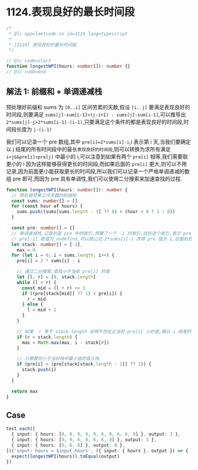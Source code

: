 # 1124.表现良好的最长时间段

```ts
/*
 * @lc app=leetcode.cn id=1124 lang=typescript
 *
 * [1124] 表现良好的最长时间段
 */

// @lc code=start
function longestWPI(hours: number[]): number {}
// @lc code=end
```

## 解法 1: 前缀和 + 单调递减栈

预处理好前缀和 sums 为 `[0..i]` 区间劳累的天数,假设 `[i..j]` 要满足表现良好的时间段,则要满足 `sums[j]-sum[i-1]>(j-i+1) - sums[j]-sum[i-1]`,可以推导出 `2*sums[j]-j>2*sums[i-1]-(i-1)`,只要满足这个条件的都是表现良好的时间段,时间段长度为 `j-(i-1)`

我们可以记录一个 pre 数组,其中 `pre[i]=2*sums[i]-i`,i 表示第 i 天,当我们要确定以 j 结尾的所有时间段中的最长`表现良好的时间段`,则可以转换为求所有满足 `i<j&&pre[i]<pre[j]` 中最小的 i,可以注意到如果有两个 `pre[i]` 相等,我们需要取更小的 i 因为这样能够获得更长的时间段,而如果后面的 `pre[i]` 更大,则可以不用记录,因为前面更小能获取更长的时间段,所以我们可以记录一个严格单调递减的数组 pre 即可,而因为 pre 具有单调性,我们可以使用二分搜索来加速查找的过程.

```ts
function longestWPI(hours: number[]): number {
  // 预处理劳累工作天数的前缀和
  const sums: number[] = []
  for (const hour of hours) {
    sums.push((sums[sums.length - 1] ?? 0) + (hour > 8 ? 1 : 0))
  }

  const pre: number[] = []
  // 单调递减栈,记录的是 pre 中的索引,预置了一个 -1 的索引,找到这个索引,表示 pre[i] 比栈中所有的索引指向的值都要大
  // pre[-1] 取值为 undefind,可以用公式 2*sums[i]-i 求得 pre 值为 1,后面的处理使用 ?? 处理为 1
  let stack: number[] = [-1],
    max = 0
  for (let i = 0; i < sums.length; i++) {
    pre[i] = 2 * sums[i] - i

    // 通过二分搜索,查找小于当前 pre[i] 的值
    let [l, r] = [0, stack.length]
    while (l < r) {
      const mid = (l + r) >> 1
      if ((pre[stack[mid]] ?? 1) < pre[i]) {
        r = mid
      } else {
        l = mid + 1
      }
    }

    // 如果  r 等于 stack.length 说明不存在比当前 pre[i] 小的值,既以 i 结尾的良好时间段为 0
    if (r < stack.length) {
      max = Math.max(max, i - stack[r])
    }

    // 只需要将小于当前栈中最小值的值入栈
    if (pre[i] < (pre[stack[stack.length - 1]] ?? 1)) {
      stack.push(i)
    }
  }

  return max
}
```

## Case

```ts
test.each([
  { input: { hours: [0, 0, 0, 9, 9, 6, 0, 6, 6, 9] }, output: 3 },
  { input: { hours: [9, 9, 6, 0, 6, 6, 9] }, output: 3 },
  { input: { hours: [6, 6, 6] }, output: 0 },
])('input: hours = $input.hours', ({ input: { hours }, output }) => {
  expect(longestWPI(hours)).toEqual(output)
})
```
